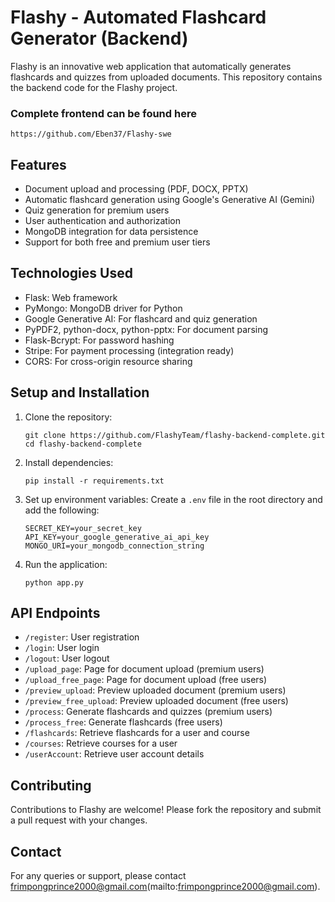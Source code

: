 # Flashy - Automated Flashcard Generator (Backend)

Flashy is an innovative web application that automatically generates flashcards and quizzes from uploaded documents. This repository contains the backend code for the Flashy project.

### Complete frontend can be found here
```
https://github.com/Eben37/Flashy-swe
```

## Features

- Document upload and processing (PDF, DOCX, PPTX)
- Automatic flashcard generation using Google's Generative AI (Gemini)
- Quiz generation for premium users
- User authentication and authorization
- MongoDB integration for data persistence
- Support for both free and premium user tiers

## Technologies Used

- Flask: Web framework
- PyMongo: MongoDB driver for Python
- Google Generative AI: For flashcard and quiz generation
- PyPDF2, python-docx, python-pptx: For document parsing
- Flask-Bcrypt: For password hashing
- Stripe: For payment processing (integration ready)
- CORS: For cross-origin resource sharing

## Setup and Installation

1. Clone the repository:
   ```
   git clone https://github.com/FlashyTeam/flashy-backend-complete.git
   cd flashy-backend-complete
   ```

2. Install dependencies:
   ```
   pip install -r requirements.txt
   ```

3. Set up environment variables:
   Create a `.env` file in the root directory and add the following:
   ```
   SECRET_KEY=your_secret_key
   API_KEY=your_google_generative_ai_api_key
   MONGO_URI=your_mongodb_connection_string
   ```

4. Run the application:
   ```
   python app.py
   ```

## API Endpoints

- `/register`: User registration
- `/login`: User login
- `/logout`: User logout
- `/upload_page`: Page for document upload (premium users)
- `/upload_free_page`: Page for document upload (free users)
- `/preview_upload`: Preview uploaded document (premium users)
- `/preview_free_upload`: Preview uploaded document (free users)
- `/process`: Generate flashcards and quizzes (premium users)
- `/process_free`: Generate flashcards (free users)
- `/flashcards`: Retrieve flashcards for a user and course
- `/courses`: Retrieve courses for a user
- `/userAccount`: Retrieve user account details

## Contributing

Contributions to Flashy are welcome! Please fork the repository and submit a pull request with your changes.

## Contact

For any queries or support, please contact frimpongprince2000@gmail.com(mailto:frimpongprince2000@gmail.com).
